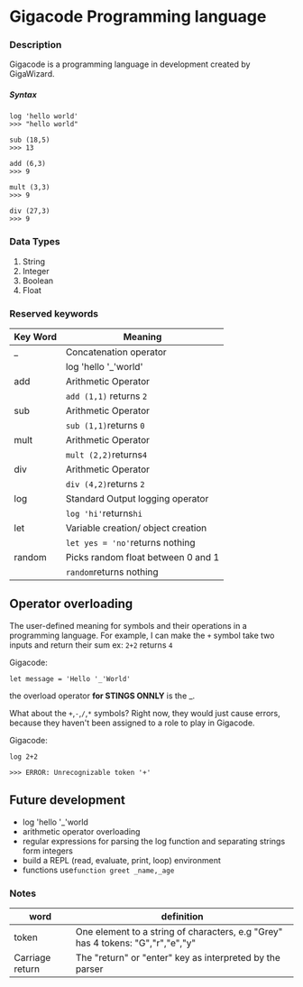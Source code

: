 # Gigacode Programming language

### Description

Gigacode is a programming language in development created by GigaWizard.

##### Syntax

```
log 'hello world'
>>> "hello world"

sub (18,5)
>>> 13

add (6,3)
>>> 9

mult (3,3)
>>> 9

div (27,3)
>>> 9
```

### Data Types

1. String
2. Integer
3. Boolean
4. Float



### Reserved keywords

| Key Word | Meaning                            |
| -------- | ---------------------------------- |
| _        | Concatenation operator             |
|          | log 'hello '_'world'               |
| add      | Arithmetic Operator                |
|          | `add (1,1)` returns `2`            |
| sub      | Arithmetic Operator                |
|          | `sub (1,1)`returns `0`             |
| mult     | Arithmetic Operator                |
|          | `mult (2,2)`returns`4`             |
| div      | Arithmetic Operator                |
|          | `div (4,2)`returns `2`             |
| log      | Standard Output logging operator   |
|          | `log 'hi'`returns`hi`              |
| let      | Variable creation/ object creation |
|          | `let yes = 'no'`returns nothing    |
| random   | Picks random float between 0 and 1 |
|          | `random`returns nothing            |

## Operator overloading

The user-defined meaning for symbols and their operations in a programming language. For example, I can make the `+` symbol take two inputs and return their sum ex: `2+2` returns `4`

Gigacode:

`let message = 'Hello '_'World'`

the overload operator **for STINGS ONNLY** is the _.

What about the `+`,`-`,`/`,`*` symbols? Right now, they would just cause errors, because they haven't been assigned to a role to play in Gigacode.

Gigacode:

`log 2+2`

`>>> ERROR: Unrecognizable token '+'`

## Future development

* log 'hello '_'world
* arithmetic operator overloading
* regular expressions for parsing the log function and separating strings form integers 
* build a REPL (read, evaluate, print, loop) environment
* functions use`function greet _name,_age`

### Notes

| word            | definition                                                   |
| --------------- | ------------------------------------------------------------ |
| token           | One element to a string of characters, e.g  "Grey" has 4 tokens: "G","r","e","y" |
| Carriage return | The "return" or "enter" key as interpreted by the parser     |

